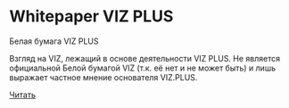 # Whitepaper VIZ PLUS
Белая бумага VIZ PLUS

Взгляд на VIZ, лежащий в основе деятельности VIZ PLUS. Не является официальной Белой бумагой VIZ (т.к. её нет и не может быть) и лишь выражает частное мнение основателя VIZ.PLUS.

[Читать](https://github.com/vizplus/whitepaper/blob/master/ru/contents.md)
